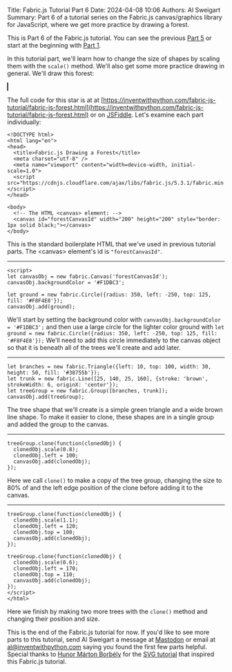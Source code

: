 Title: Fabric.js Tutorial Part 6
Date: 2024-04-08 10:06
Authors: Al Sweigart
Summary: Part 6 of a tutorial series on the Fabric.js canvas/graphics library for JavaScript, where we get more practice by drawing a forest.

<script src="https://cdnjs.cloudflare.com/ajax/libs/fabric.js/5.3.1/fabric.min.js"></script>

This is Part 6 of the Fabric.js tutorial. You can see the previous [Part 5]() or start at the beginning with [Part 1]().


In this tutorial part, we'll learn how to change the size of shapes by scaling them with the `scale()` method. We'll also get some more practice drawing in general. We'll draw this forest:

<canvas id="forestCanvasId" width="200" height="200" style="border: 1px solid black;"></canvas>
<script>
let canvasObj = new fabric.Canvas('forestCanvasId');
canvasObj.backgroundColor = '#F1DBC3';

let ground = new fabric.Circle({radius: 350, left: -250, top: 125, fill: '#F8F4E8'});
canvasObj.add(ground);

let branches = new fabric.Triangle({left: 10, top: 100, width: 30, height: 50, fill: '#38755b'});
let trunk = new fabric.Line([25, 140, 25, 160], {stroke: 'brown', strokeWidth: 6, originX: 'center'});
let treeGroup = new fabric.Group([branches, trunk]);

canvasObj.add(treeGroup);

treeGroup.clone(function(clonedObj) { 
  clonedObj.scale(0.8);
  clonedObj.left = 100;
  canvasObj.add(clonedObj);
});

treeGroup.clone(function(clonedObj) { 
  clonedObj.scale(1.1);
  clonedObj.left = 120;
  clonedObj.top = 100;
  canvasObj.add(clonedObj);
});

treeGroup.clone(function(clonedObj) { 
  clonedObj.scale(0.6);
  clonedObj.left = 170;
  clonedObj.top = 110;
  canvasObj.add(clonedObj);
});
</script>

The full code for this star is at at [https://inventwithpython.com/fabric-js-tutorial/fabric-js-forest.html](https://inventwithpython.com/fabric-js-tutorial/fabric-js-forest.html) or on [JSFiddle](https://jsfiddle.net/asweigart/mfoqvhd6/). Let's examine each part individually:

```
<!DOCTYPE html>
<html lang="en">
<head>
  <title>Fabric.js Drawing a Forest</title>
  <meta charset="utf-8" />
  <meta name="viewport" content="width=device-width, initial-scale=1.0">
  <script src="https://cdnjs.cloudflare.com/ajax/libs/fabric.js/5.3.1/fabric.min.js"></script>
</head>

<body>
  <!-- The HTML <canvas> element: -->
  <canvas id="forestCanvasId" width="200" height="200" style="border: 1px solid black;"></canvas>
</body>
```

This is the standard boilerplate HTML that we've used in previous tutorial parts. The &lt;canvas&gt; element's id is `"forestCanvasId"`.

<hr>

```
<script>
let canvasObj = new fabric.Canvas('forestCanvasId');
canvasObj.backgroundColor = '#F1DBC3';

let ground = new fabric.Circle({radius: 350, left: -250, top: 125, fill: '#F8F4E8'});
canvasObj.add(ground);
```

We'll start by setting the background color with `canvasObj.backgroundColor = '#F1DBC3';` and then use a large circle for the lighter color ground with `let ground = new fabric.Circle({radius: 350, left: -250, top: 125, fill: '#F8F4E8'});` We'll need to add this circle immediately to the canvas object so that it is beneath all of the trees we'll create and add later.

<hr>

```
let branches = new fabric.Triangle({left: 10, top: 100, width: 30, height: 50, fill: '#38755b'});
let trunk = new fabric.Line([25, 140, 25, 160], {stroke: 'brown', strokeWidth: 6, originX: 'center'});
let treeGroup = new fabric.Group([branches, trunk]);
canvasObj.add(treeGroup);
```

The tree shape that we'll create is a simple green triangle and a wide brown line shape. To make it easier to clone, these shapes are in a single group and added the group to the canvas.

<hr>

```
treeGroup.clone(function(clonedObj) { 
  clonedObj.scale(0.8);
  clonedObj.left = 100;
  canvasObj.add(clonedObj);
});
```

Here we call `clone()` to make a copy of the tree group, changing the size to 80% of and the left edge position of the clone before adding it to the canvas.

<hr>

```
treeGroup.clone(function(clonedObj) { 
  clonedObj.scale(1.1);
  clonedObj.left = 120;
  clonedObj.top = 100;
  canvasObj.add(clonedObj);
});

treeGroup.clone(function(clonedObj) { 
  clonedObj.scale(0.6);
  clonedObj.left = 170;
  clonedObj.top = 110;
  canvasObj.add(clonedObj);
});
</script>
</html>
```

Here we finish by making two more trees with the `clone()` method and changing their position and size.

This is the end of the Fabric.js tutorial for now. If you'd like to see more parts to this tutorial, send Al Sweigart a message at [Mastodon](https://mastodon.social/@AlSweigart) or email at [al@inventwithpython.com](mailto:al@inventwithpython.com) saying you found the first few parts helpful. Special thanks to [Hunor Márton Borbély](https://bio.link/hunor) for the [SVG tutorial](https://svg-tutorial.com/svg/transform) that inspired this Fabric.js tutorial.